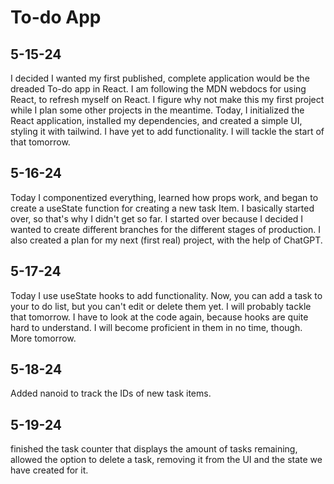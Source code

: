 # To-do App 

## 5-15-24
I decided I wanted my first published, complete application would be the dreaded To-do app in React. I am following the MDN webdocs for using React, to refresh myself on React. I figure why not make this my first project while I plan some other projects in the meantime.
Today, I initialized the React application, installed my dependencies, and created a simple UI, styling it with tailwind. I have yet to add functionality. I will tackle the start of that tomorrow. 

## 5-16-24
Today I componentized everything, learned how props work, and began to create a useState function for creating a new task Item. I basically started over, so that's why I didn't get so far. I started over because I decided I wanted to create different branches for the different stages of production. I also created a plan for my next (first real) project, with the help of ChatGPT. 

## 5-17-24
Today I use useState hooks to add functionality. Now, you can add a task to your to do list, but you can't edit or delete them yet. I will probably tackle that tomorrow. I have to look at the code again, because hooks are quite hard to understand. I will become proficient in them in no time, though. More tomorrow.  

## 5-18-24
Added nanoid to track the IDs of new task items.

## 5-19-24
finished the task counter that displays the amount of tasks remaining, allowed the option to delete a task, removing it from the UI and the state we have created for it. 
